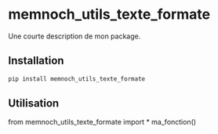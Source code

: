 # memnoch_utils_texte_formate
Une courte description de mon package.

## Installation

```bash
pip install memnoch_utils_texte_formate
```

## Utilisation

from memnoch_utils_texte_formate import *
ma_fonction()